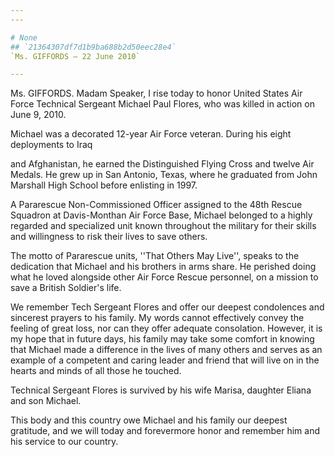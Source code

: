 ```yaml
---
---

# None
## `21364307df7d1b9ba688b2d50eec28e4`
`Ms. GIFFORDS — 22 June 2010`

---
```



Ms. GIFFORDS. Madam Speaker, I rise today to honor United States Air 
Force Technical Sergeant Michael Paul Flores, who was killed in action 
on June 9, 2010.

Michael was a decorated 12-year Air Force veteran. During his eight 
deployments to Iraq


and Afghanistan, he earned the Distinguished Flying Cross and twelve 
Air Medals. He grew up in San Antonio, Texas, where he graduated from 
John Marshall High School before enlisting in 1997.

A Pararescue Non-Commissioned Officer assigned to the 48th Rescue 
Squadron at Davis-Monthan Air Force Base, Michael belonged to a highly 
regarded and specialized unit known throughout the military for their 
skills and willingness to risk their lives to save others.

The motto of Pararescue units, ''That Others May Live'', speaks to 
the dedication that Michael and his brothers in arms share. He perished 
doing what he loved alongside other Air Force Rescue personnel, on a 
mission to save a British Soldier's life.

We remember Tech Sergeant Flores and offer our deepest condolences 
and sincerest prayers to his family. My words cannot effectively convey 
the feeling of great loss, nor can they offer adequate consolation. 
However, it is my hope that in future days, his family may take some 
comfort in knowing that Michael made a difference in the lives of many 
others and serves as an example of a competent and caring leader and 
friend that will live on in the hearts and minds of all those he 
touched.

Technical Sergeant Flores is survived by his wife Marisa, daughter 
Eliana and son Michael.

This body and this country owe Michael and his family our deepest 
gratitude, and we will today and forevermore honor and remember him and 
his service to our country.
